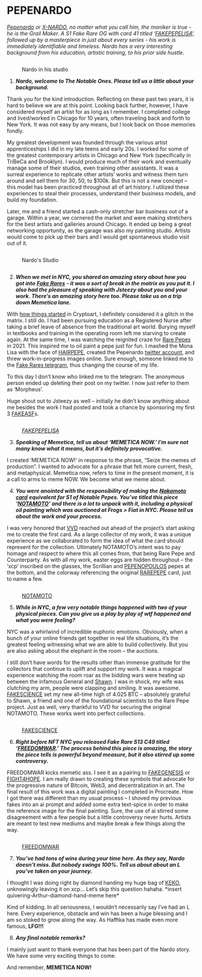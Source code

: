 # PEPENARDO

[_Pepenardo_](https://pepe.wtf/artists/Pepenardo) _or_ [_X-NARDO_](https://twitter.com/PepenardoStudio)_, no matter what you call him, the moniker is true - he is the Grail Maker. A S1 Fake Rare OG with card 41 titled ‘_[_FAKEPEPELISA_](https://pepe.wtf/asset/FAKEPEPELISA)_’, followed up by a masterpiece in just about every series - his work is immediately identifiable and timeless. Nardo has a very interesting background from his education, artistic training, to his prior side hustle._

<figure><img src="../../../.gitbook/assets/NardoBTS_2.jpg" alt=""><figcaption><p>Nardo in his studio</p></figcaption></figure>

1. _**Nardo, welcome to The Notable Ones. Please tell us a little about your background.**_&#x20;

Thank you for the kind introduction. Reflecting on these past two years, it is hard to believe we are at this point. Looking back further, however, I have considered myself an artist for as long as I remember. I completed college and lived/worked in Chicago for 10 years, often traveling back and forth to New York. It was not easy by any means, but I look back on those memories fondly.

My greatest development was founded through the various artist apprenticeships I did in my late teens and early 20s. I worked for some of the greatest contemporary artists in Chicago and New York (specifically in TriBeCa and Brooklyn). I would produce much of their work and eventually manage some of their studios, even training other assistants.  It was a surreal experience to replicate other artists’ works and witness them turn around and sell them for 30, 50, to $100k.  But this is not a new concept – this model has been practiced throughout all of art history.  I utilized these experiences to steal their processes, understand their business models, and build my foundation.

Later, me and a friend started a cash-only stretcher bar business out of a garage. Within a year, we cornered the market and were making stretchers for the best artists and galleries around Chicago.  It ended up being a great networking opportunity, as the garage was also my painting studio. Artists would come to pick up their bars and I would get spontaneous studio visit out of it.

<div>

<figure><img src="../../../.gitbook/assets/NardoBTS_1.jpg" alt=""><figcaption><p>Nardo's Studio</p></figcaption></figure>

 

<figure><img src="../../../.gitbook/assets/NardoBTS_3.jpg" alt=""><figcaption></figcaption></figure>

</div>

2. _**When we met in NYC, you shared an amazing story about how you got into**_ [_**Fake Rares**_](../../../chapter-2-the-rare-pepe-project/fake-rares-and-dank-rares/) _**- it was a sort of break in the matrix as you put it. I also had the pleasure of speaking with Jsteezy about you and your work. There’s an amazing story here too. Please take us on a trip down Memetica lane.**_

With [how things started](../../../chapter-2-the-rare-pepe-project/pepes-blockchain-beginnings.md) in Cryptoart, I definitely considered it a glitch in the matrix. I still do. I had been pursuing education as a Registered Nurse after taking a brief leave of absence from the traditional art world. Burying myself in textbooks and training in the operating room left me starving to create again. At the same time, I was watching the reignited craze for [Rare Pepes](../../../chapter-2-the-rare-pepe-project/the-rare-pepe-blockchain-project/) in 2021. This inspired me to oil paint a pepe just for fun. I mashed the Mona Lisa with the face of [HAIRPEPE](https://pepe.wtf/asset/HAIRPEPE), created the Pepenardo [twitter account](https://twitter.com/PepenardoStudio), and threw work-in-progress images online.  Sure enough, someone linked me to the [Fake Rares telegram](https://t.me/OFFICIALFAKERARES), thus changing the course of my life.

To this day I don’t know who linked me to the telegram. The anonymous person ended up deleting their post on my twitter. I now just refer to them as ‘Morpheus’.

Huge shout out to Jsteezy as well – initially he didn’t know anything about me besides the work I had posted and took a chance by sponsoring my first 3 [FAKEASF](https://pepe.wtf/asset/FAKEASF)s.

<figure><img src="../../../.gitbook/assets/FAKEPEPELISA.jpeg" alt=""><figcaption><p><a href="https://pepe.wtf/asset/FAKEPEPELISA"><em>FAKEPEPELISA</em></a></p></figcaption></figure>

3. _**Speaking of Memetica, tell us about ‘MEMETICA NOW.’ I’m sure not many know what it means, but it’s definitely provocative.**_&#x20;

I created ‘MEMETICA NOW!’ in response to the phrase, “Seize the memes of production”.  I wanted to advocate for a phrase that felt more current, fresh, and metaphysical. Memetica now, refers to time in the present moment, it is a call to arms to meme NOW.  We become what we meme about.

4. _**You were anointed with the responsibility of making the**_ [_**Nakamoto card**_](https://pepe.wtf/asset/RAREPEPE) _**equivalent for S1 of Notable Pepes. You’ve titled this piece ‘**_[_**NOTAMOTO**_](https://pepe.wtf/asset/NOTAMOTO)_**’ and there is a lot to unpack with it, including a physical oil painting which was auctioned at Frogs > Fiat in NYC. Please tell us about the work and your process.**_

I was very honored that [VVD](https://twitter.com/Vince\_Van\_Dough) reached out ahead of the project’s start asking me to create the first card. As a large collector of my work, it was a unique experience as we collaborated to form the idea of what the card should represent for the collection. Ultimately NOTAMOTO’s intent was to pay homage and respect to where this all comes from, that being Rare Pepe and Counterparty. As with all my work, easter eggs are hidden throughout – the ‘xcp’ inscribed on the glasses, the Scrillian and [PEPENOPOULOS](https://pepe.wtf/asset/PEPENOPOULOS) pepes at the bottom, and the colorway referencing the original [RAREPEPE](https://pepe.wtf/asset/RAREPEPE) card, just to name a few.

<figure><img src="../../../.gitbook/assets/NOTAMOTO.png" alt=""><figcaption><p><a href="https://pepe.wtf/asset/NOTAMOTO">NOTAMOTO</a></p></figcaption></figure>

5. _**While in NYC, a few very notable things happened with two of your physical pieces. Can you give us a play by play of wtf happened and what you were feeling?**_

NYC was a whirlwind of incredible euphoric emotions. Obviously, when a bunch of your online friends get together in real life situations, it’s the greatest feeling witnessing what we are able to build collectively. But you are also asking about the elephant in the room – the auctions. &#x20;

I still don’t have words for the results other than immense gratitude for the collectors that continue to uplift and support my work. It was a magical experience watching the room roar as the bidding wars were heating up between the infamous General and [Shawn](https://pepe.wtf/artists/Shawn-Leary). I was in shock, my wife was clutching my arm, people were clapping and smiling. It was awesome. [FAKESCIENCE](https://pepe.wtf/asset/FAKESCIENCE) set my new all-time high of 4.025 BTC – absolutely grateful to Shawn, a friend and one of the foundational scientists to the Rare Pepe project. Just as well, very thankful to VVD for securing the original NOTAMOTO. These works went into perfect collections.

<figure><img src="../../../.gitbook/assets/FAKESCIENCE.png" alt=""><figcaption><p><a href="https://pepe.wtf/asset/FAKESCIENCE">FAKESCIENCE</a></p></figcaption></figure>

6. _**Right before NFT NYC you released Fake Rare S13 C49 titled ‘**_[_**FREEDOMWAR**_](https://pepe.wtf/asset/FREEDOMWAR)_**.’ The process behind this piece is amazing, the story the piece tells is powerful beyond measure, but it also stirred up some controversy.**_

FREEDOMWAR kicks memetic ass. I see it as a pairing to [FAKEGENESIS](https://pepe.wtf/asset/FAKEGENESIS) or [FIGHT4HOPE](https://www.niftygateway.com/itemdetail/primary/0x6f5fd7d600664b239877ebf5e2e7fa9aa0246b36/2).  I am really drawn to creating these symbols that advocate for the progressive nature of Bitcoin, Web3, and decentralization in art. The final result of this work was a digital painting I completed in Procreate. How I got there was different than my usual process – I shoved my previous fakes into an ai prompt and added some extra text-spice in order to make the reference image for the final painting. Sure, the use of ai stirred some disagreement with a few people but a little controversy never hurts. Artists are meant to test new mediums and maybe break a few things along the way.

<figure><img src="../../../.gitbook/assets/FREEDOMWAR (1).png" alt=""><figcaption><p><a href="https://pepe.wtf/asset/FREEDOMWAR">FREEDOMWAR</a></p></figcaption></figure>

7. _**You’ve had tons of wins during your time here. As they say, Nardo doesn’t miss. But nobody swings 100%. Tell us about about an L you’ve taken on your journey.**_

I thought I was doing right by diamond handing my huge bag of [KEKO](https://opensea.io/assets/ethereum/0xa2037693b58c46201887ccd84a962273d282653f/1), unknowingly leaving it on xcp… Let’s skip this question hahaha. \*insert quivering-Arthur-diamond-hand-meme here\*

Kind of kidding.  In all seriousness, I wouldn’t necessarily say I’ve had an L here. Every experience, obstacle and win has been a huge blessing and I am so stoked to grow along the way. As Hafftka has made even more famous, **LFG!!!**

8. _**Any final notable remarks?**_

I mainly just want to thank everyone that has been part of the Nardo story. We have some very exciting things to come.

And remember, **MEMETICA NOW!**
